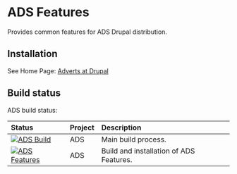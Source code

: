 ADS Features
===========

Provides common features for ADS Drupal distribution.

Installation
------------
See Home Page: [Adverts at Drupal](https://www.drupal.org/project/ads)

Build status
------------
ADS build status:


| Status | Project | Description
| :----- | :------ | :---
| [![ADS Build](https://travis-ci.org/mycognitive/ads.png "ADS Build")](https://travis-ci.org/mycognitive/ads) | ADS | Main build process.
| [![ADS Features](https://travis-ci.org/mycognitive/ads_features.png "ADS Build")](https://travis-ci.org/mycognitive/ads_features) | ADS | Build and installation of ADS Features.
